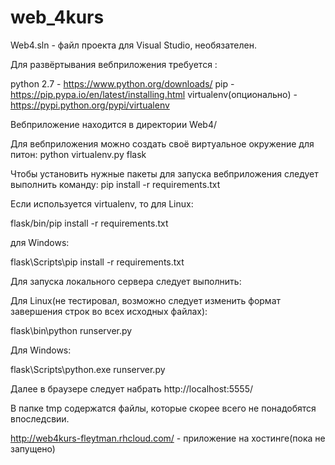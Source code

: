 web_4kurs
=========
Web4.sln - файл проекта для Visual Studio, необязателен.

Для развёртывания вебприложения требуется :

python 2.7 - https://www.python.org/downloads/
pip - https://pip.pypa.io/en/latest/installing.html
virtualenv(опционально) - https://pypi.python.org/pypi/virtualenv

Вебприложение находится в директории Web4/

Для вебприложения можно создать своё виртуальное окружение для питон:
python virtualenv.py flask

Чтобы установить нужные пакеты для запуска вебприложения следует выполнить команду:
pip install -r requirements.txt

Если используется virtualenv, то для Linux:


flask/bin/pip install -r requirements.txt

для Windows:

flask\Scripts\pip install -r requirements.txt

Для запуска локального сервера следует выполнить:

Для Linux(не тестировал, возможно следует изменить формат завершения строк во всех исходных файлах):

flask\bin\python runserver.py

Для Windows:

flask\Scripts\python.exe runserver.py

Далее в браузере следует набрать http://localhost:5555/

В папке tmp содержатся файлы, которые скорее всего не понадобятся впоследсвии.

http://web4kurs-fleytman.rhcloud.com/ - приложение на хостинге(пока не запущено)
